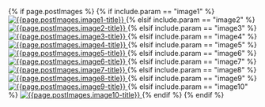 
{% if page.postImages %}
  {% if include.param == "image1" %}
<a href="{{page.postImages.image1-url}}" class="{{page.postImages.image1-position}} image lightbox {{page.postImages.image1-size}}">
<img src="{{page.postImages.image1-url}}" alt="{{page.postImages.image1-title}}">
</a>
  {% elsif include.param == "image2" %}
<a href="{{page.postImages.image2-url}}" class="{{page.postImages.image2-position}} image lightbox {{page.postImages.image2-size}}">
<img src="{{page.postImages.image2-url}}" alt="{{page.postImages.image2-title}}">
</a>
{% elsif include.param == "image3" %}
<a href="{{page.postImages.image3-url}}" class="{{page.postImages.image3-position}} image lightbox {{page.postImages.image3-size}}">
<img src="{{page.postImages.image3-url}}" alt="{{page.postImages.image3-title}}">
</a>
{% elsif include.param == "image4" %}
<a href="{{page.postImages.image4-url}}" class="{{page.postImages.image4-position}} image lightbox {{page.postImages.image4-size}}">
<img src="{{page.postImages.image4-url}}" alt="{{page.postImages.image4-title}}">
</a>
{% elsif include.param == "image5" %}
<a href="{{page.postImages.image5-url}}" class="{{page.postImages.image5-position}} image lightbox {{page.postImages.image5-size}}">
<img src="{{page.postImages.image5-url}}" alt="{{page.postImages.image5-title}}">
</a>
{% elsif include.param == "image6" %}
<a href="{{page.postImages.image6-url}}" class="{{page.postImages.image6-position}} image lightbox {{page.postImages.image6-size}}">
<img src="{{page.postImages.image6-url}}" alt="{{page.postImages.image6-title}}">
</a>
{% elsif include.param == "image7" %}
<a href="{{page.postImages.image7-url}}" class="{{page.postImages.image7-position}} image lightbox {{page.postImages.image7-size}}">
<img src="{{page.postImages.image7-url}}" alt="{{page.postImages.image7-title}}">
</a>
{% elsif include.param == "image8" %}
<a href="{{page.postImages.image8-url}}" class="{{page.postImages.image8-position}} image lightbox {{page.postImages.image8-size}}">
<img src="{{page.postImages.image8-url}}" alt="{{page.postImages.image8-title}}">
</a>
{% elsif include.param == "image9" %}
<a href="{{page.postImages.image9-url}}" class="{{page.postImages.image9-position}} image lightbox {{page.postImages.image9-size}}">
<img src="{{page.postImages.image9-url}}" alt="{{page.postImages.image9-title}}">
</a>
{% elsif include.param == "image10" %}
<a href="{{page.postImages.image10-url}}" class="{{page.postImages.image10-position}} image lightbox {{page.postImages.image10-size}}">
<img src="{{page.postImages.image10-url}}" alt="{{page.postImages.image10-title}}">
</a>
  {% endif %}
{% endif %}
